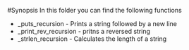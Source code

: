 #Synopsis
In this folder you can find the following functions

+ _puts_recursion - Prints a string followed by a new line
+ _print_rev_recursion - pritns a  reversed string
+ _strlen_recursion - Calculates the length of a string
